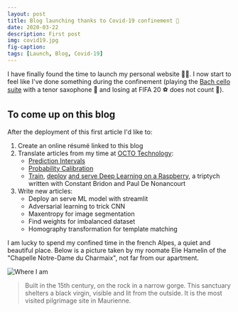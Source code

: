 ```yaml
---
layout: post
title: Blog launching thanks to Covid-19 confinement 🚀
date: 2020-03-22
description: First post
img: covid19.jpg
fig-caption: 
tags: [Launch, Blog, Covid-19]
---
```

I have finally found the time to launch my personal website 👨‍💻. I now start to feel like I've done something during the confinement (playing the [Bach cello suite](https://www.youtube.com/watch?v=mGQLXRTl3Z0) with a tenor saxophone 🎷 and losing at️ FIFA 20 ⚽ does not count 🤡).

## To come up on this blog

After the deployment of this first article I'd like to: 

1. Create an online résumé linked to this blog
2. Translate articles from my time at [OCTO Technology](https://www.octo.com/):
    - [Prediction Intervals](https://blog.octo.com/les-intervalles-de-prediction/)
    - [Probability Calibration](https://blog.octo.com/calibration-de-probabilite/)
    - [Train](https://blog.octo.com/ia-embarquee-deployer-du-deep-learning-sur-un-raspberry/), [deploy](https://blog.octo.com/lia-embarquee-entrainer-deployer-et-utiliser-du-deep-learning-sur-un-raspberry-partie-2/) [and serve Deep Learning on a Raspberry](https://blog.octo.com/lia-embarquee-entrainer-deployer-et-utiliser-du-deep-learning-sur-un-raspberry-partie-3/), a triptych written with Constant Bridon and Paul De Nonancourt
3. Write new articles:
    - Deploy an serve ML model with streamlit
    - Adversarial learning to trick CNN
    - Maxentropy for image segmentation
    - Find weights for imbalanced dataset
    - Homography transformation for template matching

I am lucky to spend my confined time in the french Alpes, a quiet and beautiful place. Below is a picture taken by my roomate Elie Hamelin of the "Chapelle Notre-Dame du Charmaix", not far from our apartment.

![Where I am]({{site.baseurl}}/assets/img/confinement.jpg)

> Built in the 15th century, on the rock in a narrow gorge. This sanctuary shelters a black virgin, visible and lit from the outside. It is the most visited pilgrimage site in Maurienne.
